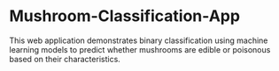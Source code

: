 # Mushroom-Classification-App
This web application demonstrates binary classification using machine learning models to predict whether mushrooms are edible or poisonous based on their characteristics.
